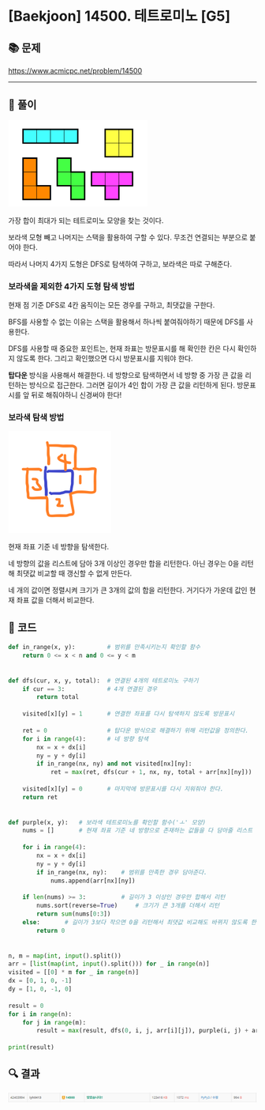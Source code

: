 # [Baekjoon] 14500. 테트로미노 [G5]

## 📚 문제

https://www.acmicpc.net/problem/14500

---

## 📖 풀이

![image-20220424193202103](README.assets/image-20220424193202103.png)

가장 합이 최대가 되는 테트로미노 모양을 찾는 것이다.

보라색 모형 빼고 나머지는 스택을 활용하여 구할 수 있다. 무조건 연결되는 부분으로 붙어야 한다.

따라서 나머지 4가지 도형은 DFS로 탐색하여 구하고, 보라색은 따로 구해준다.



### 보라색을 제외한 4가지 도형 탐색 방법

현재 점 기준 DFS로 4칸 움직이는 모든 경우를 구하고, 최댓값을 구한다.

BFS를 사용할 수 없는 이유는 스택을 활용해서 하나씩 붙여줘야하기 때문에 DFS를 사용한다.

DFS를 사용할 때 중요한 포인트는, 현재 좌표는 방문표시를 해 확인한 칸은 다시 확인하지 않도록 한다. 그리고 확인했으면 다시 방문표시를 지워야 한다.

**탑다운** 방식을 사용해서 해결한다. 네 방향으로 탐색하면서 네 방향 중 가장 큰 값을 리턴하는 방식으로 접근한다. 그러면 길이가 4인 합이 가장 큰 값을 리턴하게 된다. 방문표시를 앞 뒤로 해줘야하니 신경써야 한다!



### 보라색 탐색 방법

![image-20220425004416151](README.assets/image-20220425004416151.png)

현재 좌표 기준 네 방향을 탐색한다.

네 방향의 값을 리스트에 담아 3개 이상인 경우만 합을 리턴한다. 아닌 경우는 0을 리턴해 최댓값 비교할 때 갱신할 수 없게 만든다.

네 개의 값이면 정렬시켜 크기가 큰 3개의 값의 합을 리턴한다. 거기다가 가운데 값인 현재 좌표 값을 더해서 비교한다.



## 📒 코드

```python
def in_range(x, y):         # 범위를 만족시키는지 확인할 함수
    return 0 <= x < n and 0 <= y < m


def dfs(cur, x, y, total):  # 연결된 4개의 테트로미노 구하기
    if cur == 3:            # 4개 연결된 경우
        return total

    visited[x][y] = 1       # 연결한 좌표를 다시 탐색하지 않도록 방문표시

    ret = 0                 # 탑다운 방식으로 해결하기 위해 리턴값을 정의한다.
    for i in range(4):      # 네 방향 탐색
        nx = x + dx[i]
        ny = y + dy[i]
        if in_range(nx, ny) and not visited[nx][ny]:
            ret = max(ret, dfs(cur + 1, nx, ny, total + arr[nx][ny]))   # 네 방향 중 최대값을 리턴한다.

    visited[x][y] = 0       # 마지막에 방문표시를 다시 지워줘야 한다.
    return ret


def purple(x, y):   # 보라색 테트로미노를 확인할 함수('ㅗ' 모양)
    nums = []       # 현재 좌표 기준 네 방향으로 존재하는 값들을 다 담아줄 리스트

    for i in range(4):
        nx = x + dx[i]
        ny = y + dy[i]
        if in_range(nx, ny):    # 범위를 만족한 경우 담아준다.
            nums.append(arr[nx][ny])
    
    if len(nums) >= 3:          # 길이가 3 이상인 경우만 합해서 리턴
        nums.sort(reverse=True)     # 크기가 큰 3개를 더해서 리턴
        return sum(nums[0:3])
    else:       # 길이가 3보다 작으면 0을 리턴해서 최댓값 비교해도 바뀌지 않도록 한다.
        return 0


n, m = map(int, input().split())
arr = [list(map(int, input().split())) for _ in range(n)]
visited = [[0] * m for _ in range(n)]
dx = [0, 1, 0, -1]
dy = [1, 0, -1, 0]

result = 0
for i in range(n):
    for j in range(m):
        result = max(result, dfs(0, i, j, arr[i][j]), purple(i, j) + arr[i][j])

print(result)
```

## 🔍 결과

![image-20220425005005240](README.assets/image-20220425005005240.png)
